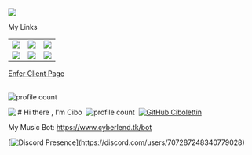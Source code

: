 ## 
 ![](https://img.shields.io/badge/Cyber%20Security-Consultant%20%2F%20Trainer%20%2F%20Engineer%20%2F%20Architect%20%2F%20Developer-blue)


<table class="center">
<tr> 
          My Links
 </tr>
<tr>
  <td><a href="https://github.com/Nerfinitium">
<img src="https://img.shields.io/badge/YouTube-FF0000?style=for-the-badge&logo=youtube&logoColor=white">
</a> 

<td><a href="https://github.com/Nerfinitium">
<img src="https://img.shields.io/badge/Twitch-9146FF?style=for-the-badge&logo=twitch&logoColor=white">
</a>

<td><a href="https://discord.com/channels/707287248340779028">
<img src="https://img.shields.io/badge/Discord-7289DA?style=for-the-badge&logo=discord&logoColor=white">
  </a></tr>

<tr>
<td><a href="https://github.com/Nerfinitium">
<img src="https://img.shields.io/badge/GitHub-100000?style=for-the-badge&logo=github&logoColor=white">
  </a>

<td><a href="https://github.com/Nerfinitium/">
<img src="https://img.shields.io/badge/LinkedIn-0077B5?style=for-the-badge&logo=linkedin&logoColor=white">
</a> 

<td><a href="https://github.com/Nerfinitium">
<img src="https://img.shields.io/badge/Gmail-D14836?style=for-the-badge&logo=gmail&logoColor=white">
</a>
</tr>
</table>
<a href="https://enferclient.net"> Enfer Client Page </a>
<br></br>


 ![profile count](https://komarev.com/ghpvc/?username=Nerfininitium&color=8b72ff)&nbsp; 


<img align="left" src="https://github-readme-stats.vercel.app/api?username=Nerfinitium&theme=blue-green"> 




# Hi there , I'm Cibo  
 ![profile count](https://komarev.com/ghpvc/?username=Cibolettin&color=8b72ff)&nbsp; 
 [![GitHub Cibolettin](https://img.shields.io/github/followers/Cibolettin?label=follow&style=social)](https://github.com/Cibolettin)&nbsp; 
  
 My Music Bot: https://www.cyberlend.tk/bot 
  
 [![Discord Presence](https://lanyard-profile-readme.vercel.app/api/707287248340779028?theme=light&bg=809ecf&animated=false&hideDiscrim=true&borderRadius=30px&idleMessage=Probably%20doing%20something%20else...)](https://discord.com/users/707287248340779028)




